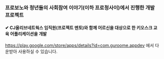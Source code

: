 ### 프로보노와 청년들의 사회참여 이야기(이하 프로청사이)에서 진행한 개발 프로젝트

#### ✔ CJ올리브네트웍스 임직원(프로젝트 멘토)와 함께 어르신을 대상으로 한 키오스크 교육 어플리케이션을 개발
https://play.google.com/store/apps/details?id=com.guroome.appdev
에서 다운받아 사용하실 수 있습니다.

